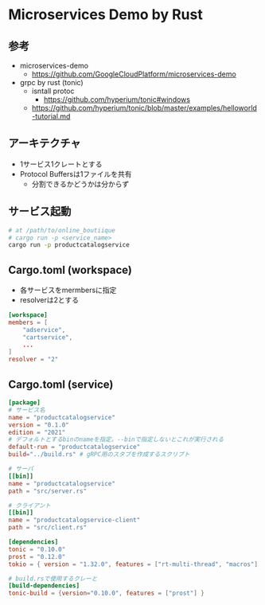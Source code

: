 # Microservices Demo by Rust

## 参考

- microservices-demo
  - https://github.com/GoogleCloudPlatform/microservices-demo
- grpc by rust (tonic)
  - isntall protoc
    - https://github.com/hyperium/tonic#windows
  - https://github.com/hyperium/tonic/blob/master/examples/helloworld-tutorial.md

## アーキテクチャ

- 1サービス1クレートとする
- Protocol Buffersは1ファイルを共有
  - 分割できるかどうかは分からず

## サービス起動

```sh
# at /path/to/online_boutiique
# cargo run -p <service_name>
cargo run -p productcatalogservice
```

## Cargo.toml (workspace)

- 各サービスをmermbersに指定
- resolverは2とする

```toml
[workspace]
members = [
    "adservice",
    "cartservice",
    ...
]
resolver = "2"
```

## Cargo.toml (service)

```toml
[package]
# サービス名
name = "productcatalogservice"
version = "0.1.0"
edition = "2021"
# デフォルトとするbinのnameを指定。--binで指定しないとこれが実行される
default-run = "productcatalogservice"
build="../build.rs" # gRPC用のスタブを作成するスクリプト

# サーバ
[[bin]]
name = "productcatalogservice"
path = "src/server.rs"

# クライアント
[[bin]]
name = "productcatalogservice-client"
path = "src/client.rs"

[dependencies]
tonic = "0.10.0"
prost = "0.12.0"
tokio = { version = "1.32.0", features = ["rt-multi-thread", "macros"] }

# build.rsで使用するクレーと
[build-dependencies]
tonic-build = {version="0.10.0", features = ["prost"] }
```